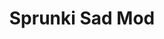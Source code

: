 ---
slug: sprunki-sad-mod-2544
title: Sprunki Sad Mod
description: "Sprunki Sad Mod is an exciting online game. Play for free directly in your browser!"
icon: /images/popular_mods/Sprunki Sad Mod.png
url: https://wowtbc.net/sprunkin/sprunki-sad/index.html
previewImage: /images/popular_mods/Sprunki Sad Mod.png
type: popular mods

# SEO配置
seo:
  title: "Sprunki Sad Mod - Play Free Online Game | Fun Browser Games"
  description: "Sprunki Sad Mod - Play this fun online game for free in your browser. No download required!"
  ogImage: "/images/popular_mods/Sprunki Sad Mod.png"
  keywords: "sprunki-sad-mod-2544, online game, browser game, free game, popular mods game, play online"

videoUrls:
  - https://www.youtube.com/embed/example1
  - https://www.youtube.com/embed/example2

whyPlay:
  title: "Why Play Sprunki Sad Mod?"
  items:
    - "Immersive Gameplay: Sprunki Sad Mod offers an engaging and immersive gaming experience that will keep you entertained for hours"
    - "Challenging Levels: Test your skills with increasingly difficult challenges and obstacles"
    - "Beautiful Graphics: Enjoy stunning visuals and smooth animations that bring the game world to life"
    - "Regular Updates: New content and features are added regularly to keep the game fresh and exciting"
    - "Free to Play: Experience all the fun without spending a penny"
    - "Community Features: Connect with other players, share strategies, and compete for high scores"
    - "Cross-Platform: Play on any device with a web browser, no downloads required"

features:
  title: "Key Features of Sprunki Sad Mod"
  image: "/images/popular_mods/Sprunki Sad Mod.png"
  items:
    - "Intuitive Controls: Easy to learn controls make Sprunki Sad Mod accessible for players of all skill levels"
    - "Multiple Game Modes: Enjoy various gameplay options that provide different challenges and experiences"
    - "Character Customization: Personalize your gaming experience with unique characters and items"
    - "Achievement System: Complete special tasks to earn rewards and recognition"
    - "Leaderboards: Compete with players worldwide and see who can achieve the highest scores"

characteristics:
  title: "Game Characteristics"
  image: "/images/popular_mods/Sprunki Sad Mod.png"
  items:
    - "Genre: Popular mods game with elements of strategy and skill"
    - "Difficulty: Suitable for both casual gamers and those seeking a challenge"
    - "Play Time: Quick sessions or extended gameplay, depending on your preference"
    - "Art Style: Vibrant and engaging visuals that enhance the gaming experience"
    - "Sound Design: Immersive audio that complements the gameplay perfectly"

info: "Sprunki Sad Mod is an exciting online game that offers players a unique and engaging gaming experience. With its intuitive controls, stunning visuals, and challenging gameplay, Sprunki Sad Mod provides hours of entertainment for players of all ages and skill levels. Whether you're looking for a quick gaming session during a break or an extended play session, Sprunki Sad Mod delivers an immersive experience that will keep you coming back for more. The game features multiple levels of increasing difficulty, ensuring that players are constantly challenged as they progress. With regular updates adding new content and features, Sprunki Sad Mod remains fresh and exciting, providing endless entertainment options for its growing community of players."

howToPlayIntro: "Welcome to Sprunki Sad Mod! This guide will walk you through the basics and help you master the game. Whether you're a beginner or looking to improve your skills, these tips and instructions will enhance your gaming experience."

howToPlaySteps:
  - title: "Getting Started"
    description: "Begin your Sprunki Sad Mod adventure by familiarizing yourself with the controls. Use your keyboard or mouse to navigate through the game interface. The tutorial will guide you through the basic mechanics and help you understand the objectives."
  - title: "Understanding the Objectives"
    description: "In Sprunki Sad Mod, your main goal is to progress through levels by completing specific objectives. Each level presents unique challenges that require different strategies and approaches."
  - title: "Mastering the Controls"
    description: "Practice using the controls to improve your precision and reaction time. Sprunki Sad Mod requires quick reflexes and strategic thinking to overcome obstacles and defeat opponents."
  - title: "Utilizing Power-ups"
    description: "Collect power-ups throughout the game to enhance your abilities and overcome difficult challenges. Each power-up offers unique advantages that can be crucial for success."
  - title: "Developing Strategies"
    description: "As you progress in Sprunki Sad Mod, develop effective strategies for different scenarios. Analyze patterns, anticipate challenges, and adapt your approach to maximize your performance."

faq:
  title: "Frequently Asked Questions about Sprunki Sad Mod"
  items:
    - question: "Is Sprunki Sad Mod free to play?"
      answer: "Yes, Sprunki Sad Mod is completely free to play directly in your web browser. No downloads or purchases are required to enjoy the full game experience."
    - question: "Can I play Sprunki Sad Mod on mobile devices?"
      answer: "Yes, Sprunki Sad Mod is optimized for both desktop and mobile play. You can enjoy the game on any device with a web browser and internet connection."
    - question: "Are there any in-game purchases?"
      answer: "While Sprunki Sad Mod is free to play, there may be optional in-game purchases available for cosmetic items or additional features that don't affect core gameplay."
    - question: "How often is Sprunki Sad Mod updated?"
      answer: "The developers regularly update Sprunki Sad Mod with new content, features, and improvements based on player feedback and game performance."
    - question: "Can I play Sprunki Sad Mod offline?"
      answer: "Currently, Sprunki Sad Mod requires an internet connection to play as it's a browser-based online game."
    - question: "Is Sprunki Sad Mod suitable for children?"
      answer: "Yes, Sprunki Sad Mod is designed to be family-friendly and suitable for players of all ages."
    - question: "How do I report bugs or issues?"
      answer: "If you encounter any problems while playing Sprunki Sad Mod, you can report them through the game's support page or contact the developers directly through their website."
    - question: "Still Have Questions?"
      answer: "If you have additional questions about Sprunki Sad Mod that aren't covered in this FAQ, please visit our support center or contact our customer service team for assistance."
---
